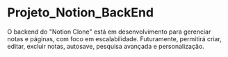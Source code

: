 # Projeto_Notion_BackEnd
O backend do "Notion Clone" está em desenvolvimento para gerenciar notas e páginas, com foco em escalabilidade. Futuramente, permitirá criar, editar, excluir notas, autosave, pesquisa avançada e personalização.
